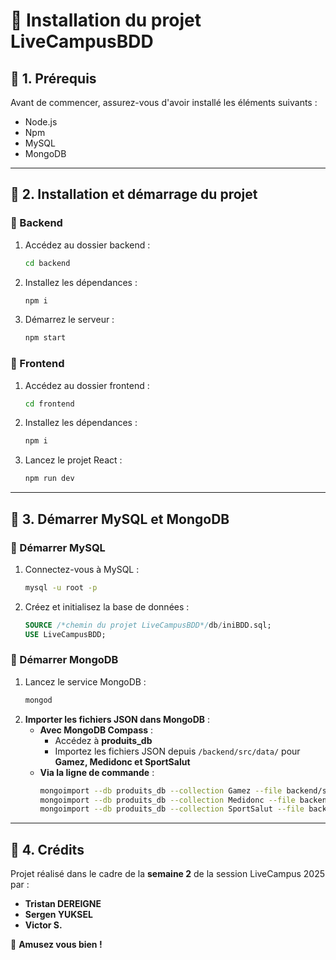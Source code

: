 # 🚀 Installation du projet LiveCampusBDD

## 📌 1. Prérequis

Avant de commencer, assurez-vous d'avoir installé les éléments suivants :

- Node.js
- Npm
- MySQL
- MongoDB

---

## 📌 2. Installation et démarrage du projet

### 📌 Backend

1. Accédez au dossier backend :
   ```sh
   cd backend
   ```
2. Installez les dépendances :
   ```sh
   npm i
   ```
3. Démarrez le serveur :
   ```sh
   npm start
   ```

### 📌 Frontend

1. Accédez au dossier frontend :
   ```sh
   cd frontend
   ```
2. Installez les dépendances :
   ```sh
   npm i
   ```
3. Lancez le projet React :
   ```sh
   npm run dev
   ```

---

## 📌 3. Démarrer MySQL et MongoDB

### 📌 Démarrer MySQL

1. Connectez-vous à MySQL :
   ```sh
   mysql -u root -p
   ```
2. Créez et initialisez la base de données :
   ```sql
   SOURCE /*chemin du projet LiveCampusBDD*/db/iniBDD.sql;
   USE LiveCampusBDD;
   ```

### 📌 Démarrer MongoDB

1. Lancez le service MongoDB :
   ```sh
   mongod
   ```
2. **Importer les fichiers JSON dans MongoDB** :
   - **Avec MongoDB Compass** :
     - Accédez à **produits_db**
     - Importez les fichiers JSON depuis `/backend/src/data/` pour **Gamez, Medidonc et SportSalut**
   - **Via la ligne de commande** :
     ```sh
     mongoimport --db produits_db --collection Gamez --file backend/src/data/gamez.json --jsonArray
     mongoimport --db produits_db --collection Medidonc --file backend/src/data/medidonc.json --jsonArray
     mongoimport --db produits_db --collection SportSalut --file backend/src/data/sportsalut.json --jsonArray
     ```

---

## 📌 4. Crédits

Projet réalisé dans le cadre de la **semaine 2** de la session LiveCampus 2025 par :

- **Tristan DEREIGNE**
- **Sergen YUKSEL**
- **Victor S.**

🚀 **Amusez vous bien !**
